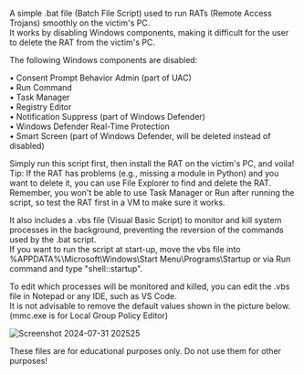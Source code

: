 A simple .bat file (Batch File Script) used to run RATs (Remote Access Trojans) smoothly on the victim's PC.  
It works by disabling Windows components, making it difficult for the user to delete the RAT from the victim's PC.

The following Windows components are disabled:

• Consent Prompt Behavior Admin (part of UAC)  
• Run Command  
• Task Manager  
• Registry Editor  
• Notification Suppress (part of Windows Defender)  
• Windows Defender Real-Time Protection  
• Smart Screen (part of Windows Defender, will be deleted instead of disabled)  

Simply run this script first, then install the RAT on the victim's PC, and voila!  
Tip: If the RAT has problems (e.g., missing a module in Python) and you want to delete it, you can use File Explorer to find and delete the RAT.  
Remember, you won't be able to use Task Manager or Run after running the script, so test the RAT first in a VM to make sure it works.  

It also includes a .vbs file (Visual Basic Script) to monitor and kill system processes in the background, preventing the reversion of the commands used by the .bat script.  
If you want to run the script at start-up, move the vbs file into %APPDATA%\Microsoft\Windows\Start Menu\Programs\Startup or via Run command and type "shell::startup".  

To edit which processes will be monitored and killed, you can edit the .vbs file in Notepad or any IDE, such as VS Code.  
It is not advisable to remove the default values shown in the picture below. (mmc.exe is for Local Group Policy Editor)  

![Screenshot 2024-07-31 202525](https://github.com/user-attachments/assets/492dd4f5-b186-41d8-b1c9-2cd5d72ca42c)

These files are for educational purposes only. Do not use them for other purposes!
